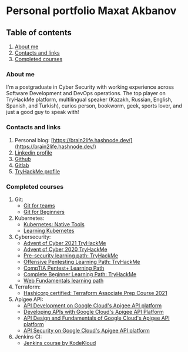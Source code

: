 # Personal portfolio Maxat Akbanov

## Table of contents
1. [About me](#about-me)
2. [Contacts and links](#contacts-and-links)
3. [Completed courses](#completed-courses)

### About me
I'm a postgraduate in Cyber Security with working experience across Software Development and DevOps operations. The top player on TryHackMe platform, multilingual speaker (Kazakh, Russian, English, Spanish, and Turkish), curios person, bookworm, geek, sports lover, and just a good guy to speak with!

### Contacts and links
1. Personal blog: [https://brain2life.hashnode.dev/](https://brain2life.hashnode.dev/)
2. [Linkedin profile](https://www.linkedin.com/in/maxat-a-970770151/)
3. [Github](https://github.com/Brain2life)
4. [Gitlab](https://gitlab.com/brain2life)
5. [TryHackMe profile](https://tryhackme.com/p/brain2life)

### Completed courses
1. Git:
    - [Git for teams](https://i.imgur.com/bzd5rAk.png)
    - [Git for Beginners](https://i.imgur.com/Z2V677s.png)
2. Kubernetes:
    - [Kubernetes: Native Tools](https://i.imgur.com/K8NwP1x.png)
    - [Learning Kubernetes](https://i.imgur.com/1t5ubeF.png)
3. Cybersecurity:
    - [Advent of Cyber 2021 TryHackMe](https://tryhackme-certificates.s3-eu-west-1.amazonaws.com/THM-GCWTVMJI6D.png)
    - [Advent of Cyber 2020 TryHackMe](https://drive.google.com/file/d/1Q2zUdo5Y7YYu8npGJfrwWi4Fb7bvPeEl/view)
    - [Pre-security learning path: TryHackMe](https://drive.google.com/file/d/1DEGjY2HoyZ77WLO675jh4x2G2-zjOSmQ/view)
    - [Offensive Pentesting Learning Path: TryHackMe](https://drive.google.com/file/d/14tIfJBtmpAZ9yFG2R6U5GKg46jngCMtC/view)
    - [CompTIA Pentest+ Learning Path](https://drive.google.com/file/d/18wJ3P2O9deCsj-6xvKV_STuuNegGD4TC/view)
    - [Complete Beginner Learning Path: TryHackMe](https://drive.google.com/file/d/18wJ3P2O9deCsj-6xvKV_STuuNegGD4TC/view)
    - [Web Fundamentals learning path](https://drive.google.com/file/d/1OVNP7Z8jN4sRoQeTRFcy4tRZUAGYkvQp/view)
4. Terraform:
    - [Hashicorp certified: Terraform Associate Prep Course 2021](https://www.udemy.com/certificate/UC-e51adfed-c7e2-4f26-835a-a349b9944cc0/)
5. Apigee API:
    - [API Development on Google Cloud's Apigee API platform](https://www.coursera.org/account/accomplishments/certificate/XDPL3K4JG675)
    - [Developing APIs with Google Cloud's Apigee API Platform](https://www.coursera.org/account/accomplishments/specialization/certificate/UVAEWQLF3VLK)
    - [API Design and Fundamentals of Google Cloud's Apigee API platform](https://www.coursera.org/account/accomplishments/certificate/XPPTPJHUE8CP)
    - [API Security on Google Cloud's Apigee API platform](https://www.coursera.org/account/accomplishments/certificate/48KHPZYXXA4E)
6. Jenkins CI:
    - [Jenkins course by KodeKloud](https://kodekloud.com/certificate-verification/73613B4BEA-7EE78A63F9-735B083B42/)